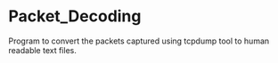 # Packet_Decoding

Program to convert the packets captured using tcpdump tool to human readable text files.
